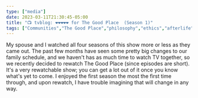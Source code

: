 ```yaml
---
type: ["media"]
date: 2023-03-11T21:30:45-05:00
title: "📺 tvblog: ❤️❤️❤️❤️❤️ for The Good Place  (Season 1)"
tags: ["Communities","The Good Place","philosophy","ethics","afterlife"]
---
```

My spouse and I watched all four seasons of this show more or less as they came out. The past few months have seen some pretty big changes to our family schedule, and we haven't has as much time to watch TV together, so we recently decided to rewatch The Good Place (since episodes are short). It's a very rewatchable show; you can get a lot out of it once you know what's yet to come. I enjoyed the first season the most the first time through, and upon rewatch, I have trouble imagining that will change in any way.
